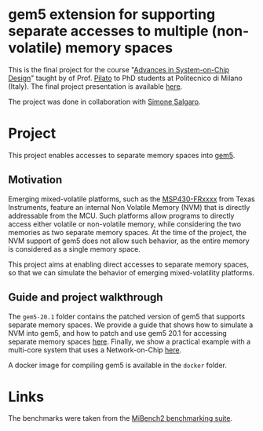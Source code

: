 # gem5 extension for supporting separate accesses to multiple (non-volatile) memory spaces

This is the final project for the course "[Advances in System-on-Chip Design](https://www11.ceda.polimi.it/schedaincarico/schedaincarico/controller/scheda_pubblica/SchedaPublic.do?&evn_default=evento&c_classe=721652&polij_device_category=DESKTOP&__pj0=0&__pj1=282bb4b139c5a8068d7956b3653d7bcb)" taught by of Prof. [Pilato](http://pilato.faculty.polimi.it) to PhD students at Politecnico di Milano (Italy).
The final project presentation is available [here](Presentation.pptx).

The project was done in collaboration with [Simone Salgaro]().

# Project
This project enables accesses to separate memory spaces into [gem5](https://www.gem5.org).

## Motivation
Emerging mixed-volatile platforms, such as the [MSP430-FRxxxx](https://www.ti.com/lit/ds/symlink/msp430fr5969.pdf) from Texas Instruments, feature an internal Non Volatile Memory (NVM) that is directly addressable from the MCU.
Such platforms allow programs to directly access either volatile or non-volatile memory, while considering the two memories as two separate memory spaces.
At the time of the project, the NVM support of gem5 does not allow such behavior, as the entire memory is considered as a single memory space.

This project aims at enabling direct accesses to separate memory spaces, so that we can simulate the behavior of emerging mixed-volatility platforms.

## Guide and project walkthrough
The `gem5-20.1` folder contains the patched version of gem5 that supports separate memory spaces.
We provide a guide that shows how to simulate a NVM into gem5, and how to patch and use gem5 20.1 for accessing separate memory spaces [here](HOWTO-NVM.md).
Finally, we show a practical example with a multi-core system that uses a Network-on-Chip [here](HOWTO-NoC.md).

A docker image for compiling gem5 is available in the `docker` folder.

# Links
The benchmarks were taken from the [MiBench2 benchmarking suite](https://github.com/impedimentToProgress/MiBench2). 

